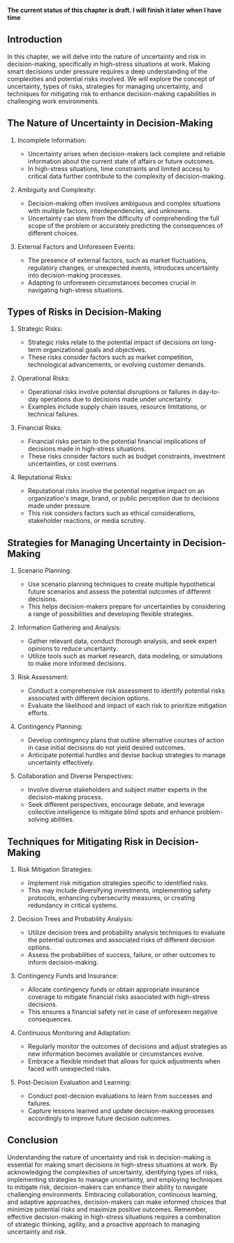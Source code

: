 **The current status of this chapter is draft. I will finish it later when I have time**

Introduction
------------

In this chapter, we will delve into the nature of uncertainty and risk in decision-making, specifically in high-stress situations at work. Making smart decisions under pressure requires a deep understanding of the complexities and potential risks involved. We will explore the concept of uncertainty, types of risks, strategies for managing uncertainty, and techniques for mitigating risk to enhance decision-making capabilities in challenging work environments.

The Nature of Uncertainty in Decision-Making
--------------------------------------------

1. Incomplete Information:

   * Uncertainty arises when decision-makers lack complete and reliable information about the current state of affairs or future outcomes.
   * In high-stress situations, time constraints and limited access to critical data further contribute to the complexity of decision-making.
2. Ambiguity and Complexity:

   * Decision-making often involves ambiguous and complex situations with multiple factors, interdependencies, and unknowns.
   * Uncertainty can stem from the difficulty of comprehending the full scope of the problem or accurately predicting the consequences of different choices.
3. External Factors and Unforeseen Events:

   * The presence of external factors, such as market fluctuations, regulatory changes, or unexpected events, introduces uncertainty into decision-making processes.
   * Adapting to unforeseen circumstances becomes crucial in navigating high-stress situations.

Types of Risks in Decision-Making
---------------------------------

1. Strategic Risks:

   * Strategic risks relate to the potential impact of decisions on long-term organizational goals and objectives.
   * These risks consider factors such as market competition, technological advancements, or evolving customer demands.
2. Operational Risks:

   * Operational risks involve potential disruptions or failures in day-to-day operations due to decisions made under uncertainty.
   * Examples include supply chain issues, resource limitations, or technical failures.
3. Financial Risks:

   * Financial risks pertain to the potential financial implications of decisions made in high-stress situations.
   * These risks consider factors such as budget constraints, investment uncertainties, or cost overruns.
4. Reputational Risks:

   * Reputational risks involve the potential negative impact on an organization's image, brand, or public perception due to decisions made under pressure.
   * This risk considers factors such as ethical considerations, stakeholder reactions, or media scrutiny.

Strategies for Managing Uncertainty in Decision-Making
------------------------------------------------------

1. Scenario Planning:

   * Use scenario planning techniques to create multiple hypothetical future scenarios and assess the potential outcomes of different decisions.
   * This helps decision-makers prepare for uncertainties by considering a range of possibilities and developing flexible strategies.
2. Information Gathering and Analysis:

   * Gather relevant data, conduct thorough analysis, and seek expert opinions to reduce uncertainty.
   * Utilize tools such as market research, data modeling, or simulations to make more informed decisions.
3. Risk Assessment:

   * Conduct a comprehensive risk assessment to identify potential risks associated with different decision options.
   * Evaluate the likelihood and impact of each risk to prioritize mitigation efforts.
4. Contingency Planning:

   * Develop contingency plans that outline alternative courses of action in case initial decisions do not yield desired outcomes.
   * Anticipate potential hurdles and devise backup strategies to manage uncertainty effectively.
5. Collaboration and Diverse Perspectives:

   * Involve diverse stakeholders and subject matter experts in the decision-making process.
   * Seek different perspectives, encourage debate, and leverage collective intelligence to mitigate blind spots and enhance problem-solving abilities.

Techniques for Mitigating Risk in Decision-Making
-------------------------------------------------

1. Risk Mitigation Strategies:

   * Implement risk mitigation strategies specific to identified risks.
   * This may include diversifying investments, implementing safety protocols, enhancing cybersecurity measures, or creating redundancy in critical systems.
2. Decision Trees and Probability Analysis:

   * Utilize decision trees and probability analysis techniques to evaluate the potential outcomes and associated risks of different decision options.
   * Assess the probabilities of success, failure, or other outcomes to inform decision-making.
3. Contingency Funds and Insurance:

   * Allocate contingency funds or obtain appropriate insurance coverage to mitigate financial risks associated with high-stress decisions.
   * This ensures a financial safety net in case of unforeseen negative consequences.
4. Continuous Monitoring and Adaptation:

   * Regularly monitor the outcomes of decisions and adjust strategies as new information becomes available or circumstances evolve.
   * Embrace a flexible mindset that allows for quick adjustments when faced with unexpected risks.
5. Post-Decision Evaluation and Learning:

   * Conduct post-decision evaluations to learn from successes and failures.
   * Capture lessons learned and update decision-making processes accordingly to improve future decision outcomes.

Conclusion
----------

Understanding the nature of uncertainty and risk in decision-making is essential for making smart decisions in high-stress situations at work. By acknowledging the complexities of uncertainty, identifying types of risks, implementing strategies to manage uncertainty, and employing techniques to mitigate risk, decision-makers can enhance their ability to navigate challenging environments. Embracing collaboration, continuous learning, and adaptive approaches, decision-makers can make informed choices that minimize potential risks and maximize positive outcomes. Remember, effective decision-making in high-stress situations requires a combination of strategic thinking, agility, and a proactive approach to managing uncertainty and risk.
